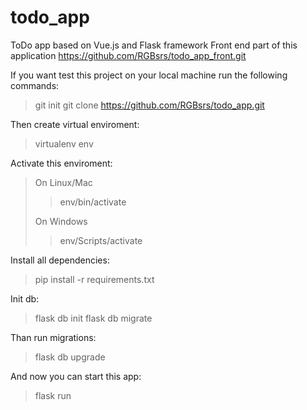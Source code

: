 # todo_app
ToDo app based on Vue.js and Flask framework
Front end part of this application https://github.com/RGBsrs/todo_app_front.git


If you want test this project on your local machine run the following commands:

> git init
> git clone https://github.com/RGBsrs/todo_app.git
> 
Then create virtual enviroment:

> virtualenv env

Activate this enviroment:

>On Linux/Mac
>> env/bin/activate
>>
>On Windows
>> env/Scripts/activate

Install all dependencies:
> pip install -r requirements.txt

Init db:

>flask db init
>flask db migrate

Than run migrations:

> flask db upgrade

And now you can start this app:

> flask run
